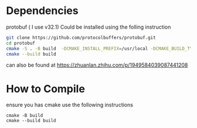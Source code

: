 # Dependencies
protobuf ( I use v32.1)
Could be installed using the folling instruction
```Bash
git clone https://github.com/protocolbuffers/protobuf.git
cd protobuf
cmake -S . -B build  -DCMAKE_INSTALL_PREFIX=/usr/local -DCMAKE_BUILD_TYPE=Release -DCMAKE_CXX_STANDARD=17  -Dprotobuf_BUILD_TESTS=OFF
cmake --build build
```
can also be found at https://zhuanlan.zhihu.com/p/1949584039087441208

# How to Compile
ensure you has cmake
use the following instructions
```
cmake -B build
cmake --build build
```